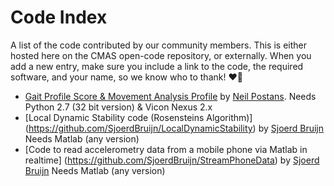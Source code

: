 # Code Index
A list of the code contributed by our community members. This is either hosted here on the CMAS open-code repository, or externally. 
When you add a new entry, make sure you include a link to the code, the required software, and your name, so we know who to thank! :heart::clap:

- [Gait Profile Score & Movement Analysis Profile](https://github.com/cmasuki/open-code/tree/master/Code/Gait_profile_score) by [Neil Postans](https://github.com/npostans). 
Needs Python 2.7 (32 bit version) & Vicon Nexus 2.x
- [Local Dynamic Stability code (Rosensteins Algorithm)] (https://github.com/SjoerdBruijn/LocalDynamicStability) by [Sjoerd Bruijn](https://github.com/SjoerdBruijn) Needs Matlab (any version)
- [Code to read accelerometry data from a mobile phone via Matlab in realtime] (https://github.com/SjoerdBruijn/StreamPhoneData) by [Sjoerd Bruijn](https://github.com/SjoerdBruijn) Needs Matlab (any version)
